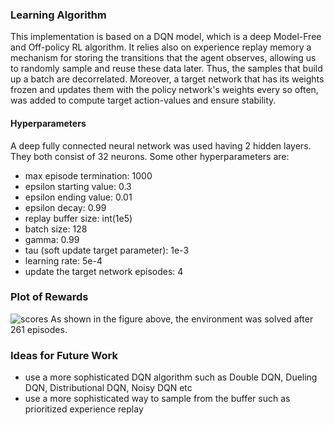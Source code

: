 [//]: # (Image References)

[image1]: https://raw.github.com/ounospanas/DLRN_P1_Navigation/master/dqn_score.png "scores"

### Learning Algorithm
This implementation is based on a DQN model, which is a deep Model-Free and Off-policy RL algorithm. It relies also on experience replay memory a mechanism for storing the transitions that the agent observes, allowing us to randomly sample and reuse these data later. Thus, the samples that build up a batch are decorrelated. Moreover, a target network that has its weights frozen and updates them with the policy network's weights every so often, was added to compute target action-values and ensure stability.
 
#### Hyperparameters
A deep fully connected neural network was used having 2 hidden layers. They both consist of 32 neurons.
Some other hyperparameters are:
- max episode termination: 1000
- epsilon starting value: 0.3
- epsilon ending value: 0.01
- epsilon decay: 0.99
- replay buffer size: int(1e5)
- batch size: 128
- gamma: 0.99
- tau (soft update target parameter): 1e-3  
- learning rate: 5e-4 
- update the target network episodes: 4

### Plot of Rewards

![scores][image1]
As shown in the figure above, the environment was solved after 261 episodes.

### Ideas for Future Work
- use a more sophisticated DQN algorithm such as Double DQN, Dueling DQN, Distributional DQN, Noisy DQN etc
- use a more sophisticated way to sample from the buffer such as prioritized experience replay